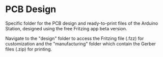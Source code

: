 # PCB Design
Specific folder for the PCB design and ready-to-print files of the Arduino Station, designed using the free Fritzing app beta version. 

Navigate to the "design" folder to access the Fritzing file (.fzz) for customization and the "manufacturing" folder which contain the Gerber files (.zip) for printing. 